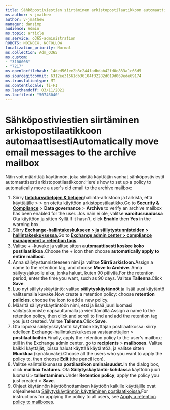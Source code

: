 ```yaml
---
title: Sähköpostiviestien siirtäminen arkistopostilaatikkoon automaattisesti
ms.author: v-jmathew
author: v-jmathew
manager: dansimp
audience: Admin
ms.topic: article
ms.service: o365-administration
ROBOTS: NOINDEX, NOFOLLOW
localization_priority: Normal
ms.collection: Adm_O365
ms.custom:
- "3100008"
- "7217"
ms.openlocfilehash: 14ded561ee2b3c244fadbdab42fd0e833a1c66d5
ms.sourcegitcommit: 6312ee31561db36104f32282d019d069ede69174
ms.translationtype: MT
ms.contentlocale: fi-FI
ms.lasthandoff: 03/11/2021
ms.locfileid: "50746040"
---
```

# <a name="automatically-move-email-messages-to-the-archive-mailbox"></a><span data-ttu-id="0671f-102">Sähköpostiviestien siirtäminen arkistopostilaatikkoon automaattisesti</span><span class="sxs-lookup"><span data-stu-id="0671f-102">Automatically move email messages to the archive mailbox</span></span>

<span data-ttu-id="0671f-103">Näin voit määrittää käytännön, joka siirtää käyttäjän vanhat sähköpostiviestit automaattisesti arkistopostilaatikkoon:</span><span class="sxs-lookup"><span data-stu-id="0671f-103">Here's how to set up a policy to automatically move a user's old email to the archive mailbox:</span></span>

1. <span data-ttu-id="0671f-104">Siirry [**tietoturvatietojen & tietojen**](https://go.microsoft.com/fwlink/p/?linkid=2077143)hallinta-arkistoon ja tarkista, että käyttäjälle  >    >   on otettu käyttöön arkistopostilaatikko.</span><span class="sxs-lookup"><span data-stu-id="0671f-104">Go to [**Security & Compliance**](https://go.microsoft.com/fwlink/p/?linkid=2077143) > **Data governance** > **Archive** to verify an archive mailbox has been enabled for the user.</span></span> <span data-ttu-id="0671f-105">Jos näin ei ole,  valitse **varoitusruudussa** Ota käyttöön ja sitten Kyllä.</span><span class="sxs-lookup"><span data-stu-id="0671f-105">If it hasn't, click **Enable** then **Yes** in the warning box.</span></span>
2. <span data-ttu-id="0671f-106">Siirry [**Exchange-hallintakeskukseen > ja säilytystunnisteiden > hallintakeskuksessa.**](https://go.microsoft.com/fwlink/?linkid=2059104)</span><span class="sxs-lookup"><span data-stu-id="0671f-106">Go to [**Exchange admin center > compliance management > retention tags**](https://go.microsoft.com/fwlink/?linkid=2059104).</span></span>
3. <span data-ttu-id="0671f-107">Valitse + -kuvake ja valitse sitten **automaattisesti koskee koko postilaatikkoa.**</span><span class="sxs-lookup"><span data-stu-id="0671f-107">Choose the + icon then choose **automatically apply to entire mailbox**.</span></span>
4. <span data-ttu-id="0671f-108">Anna säilytystunnisteeseen nimi ja valitse **Siirrä arkistoon.**</span><span class="sxs-lookup"><span data-stu-id="0671f-108">Assign a name to the retention tag, and choose **Move to Archive**.</span></span> <span data-ttu-id="0671f-109">Anna säilytysjaksolle aika, jonka haluat, kuten 90 päivää.</span><span class="sxs-lookup"><span data-stu-id="0671f-109">For the retention period, enter the time you want, such as 90 days.</span></span> <span data-ttu-id="0671f-110">Valitse **Tallenna**.</span><span class="sxs-lookup"><span data-stu-id="0671f-110">Click **Save**.</span></span>
5. <span data-ttu-id="0671f-111">Luo nyt säilytyskäytäntö: valitse **säilytyskäytännöt** ja lisää uusi käytäntö valitsemalla kuvake.</span><span class="sxs-lookup"><span data-stu-id="0671f-111">Now create a retention policy: choose **retention policies**, choose the icon to add a new policy.</span></span>
6. <span data-ttu-id="0671f-112">Määritä säilytyskäytäntöön nimi, etsi ja lisää juuri luomasi säilytystunniste napsauttamalla ja vierittämällä.</span><span class="sxs-lookup"><span data-stu-id="0671f-112">Assign a name to the retention policy, then click and scroll to find and add the retention tag you just created.</span></span> <span data-ttu-id="0671f-113">Valitse **Tallenna**.</span><span class="sxs-lookup"><span data-stu-id="0671f-113">Click **Save**.</span></span>
7. <span data-ttu-id="0671f-114">Ota lopuksi säilytyskäytäntö käyttöön käyttäjän postilaatikossa: siirry edelleen Exchange-hallintakeskuksessa vastaanottajien   >  **postilaatikoihin.**</span><span class="sxs-lookup"><span data-stu-id="0671f-114">Finally, apply the retention policy to the user's mailbox: still in the Exchange admin center, go to **recipients** > **mailboxes**.</span></span> <span data-ttu-id="0671f-115">Valitse kaikki käyttäjät, joissa haluat käyttää käytäntöä, ja valitse sitten **Muokkaa** (kynäkuvake).</span><span class="sxs-lookup"><span data-stu-id="0671f-115">Choose all the users who you want to apply the policy to, then choose **Edit** (the pencil icon).</span></span>
8. <span data-ttu-id="0671f-116">Valitse valintaikkunassa **postilaatikon ominaisuudet.**</span><span class="sxs-lookup"><span data-stu-id="0671f-116">In the dialog box, click **mailbox features**.</span></span> <span data-ttu-id="0671f-117">Ota **Säilytyskäytäntö-kohdassa** käyttöön juuri luomasi > **tallentaminen.**</span><span class="sxs-lookup"><span data-stu-id="0671f-117">Under **Retention policy**, apply the policy you just created > **Save**.</span></span>
9. <span data-ttu-id="0671f-118">Ohjeet käytännön käyttöönottamisen käyttöön kaikille käyttäjille ovat ohjeaiheessa [Säilytyskäytännön käyttäminen postilaatikoissa.](https://docs.microsoft.com/exchange/security-and-compliance/messaging-records-management/apply-retention-policy)</span><span class="sxs-lookup"><span data-stu-id="0671f-118">For instructions for applying the policy to all users, see [Apply a retention policy to mailboxes](https://docs.microsoft.com/exchange/security-and-compliance/messaging-records-management/apply-retention-policy).</span></span>
